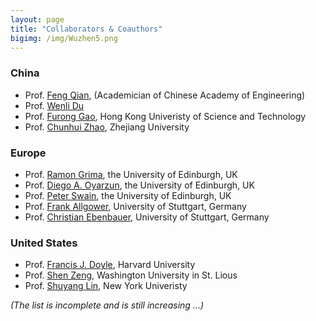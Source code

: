 ```yaml
---
layout: page
title: "Collaborators & Coauthors"
bigimg: /img/Wuzhen5.png
---
```

### China
* Prof. [Feng Qian](http://cise.ecust.edu.cn/7763/list.htm), (Academician of Chinese Academy of Engineering)
* Prof. [Wenli Du](http://cise.ecust.edu.cn/2016/1020/c7783a56928/page.htm)
* Prof. [Furong Gao](https://cbe.ust.hk/cgi-bin/facultydetails.php?people_email=kefgao), Hong Kong Univeristy of Science and Technology
* Prof. [Chunhui Zhao](http://mypage.zju.edu.cn/chhzhao), Zhejiang University

### Europe
* Prof. [Ramon Grima](http://grimagroup.bio.ed.ac.uk/ramongrima.html), the University of Edinburgh, UK
* Prof. [Diego A. Oyarzun](http://homepages.inf.ed.ac.uk/doyarzun/), the University of Edinburgh, UK
* Prof. [Peter Swain](http://swainlab.bio.ed.ac.uk), the University of Edinburgh, UK
* Prof. [Frank Allgower](https://www.ist.uni-stuttgart.de/institute/team/Allgoewer-00006/), University of Stuttgart, Germany
* Prof. [Christian Ebenbauer](https://www.ist.uni-stuttgart.de/institute/team/Ebenbauer-00002/), University of Stuttgart, Germany

### United States
* Prof. [Francis J. Doyle](https://www.seas.harvard.edu/directory/frankdoyle), Harvard University
* Prof. [Shen Zeng](https://engineering.wustl.edu/Profiles/Pages/Shen-Zeng.aspx), Washington University in St. Lious
* Prof. [Shuyang Lin](https://cims.nyu.edu/~sling/), New York Univeristy

_(The list is incomplete and is still increasing ...)_
